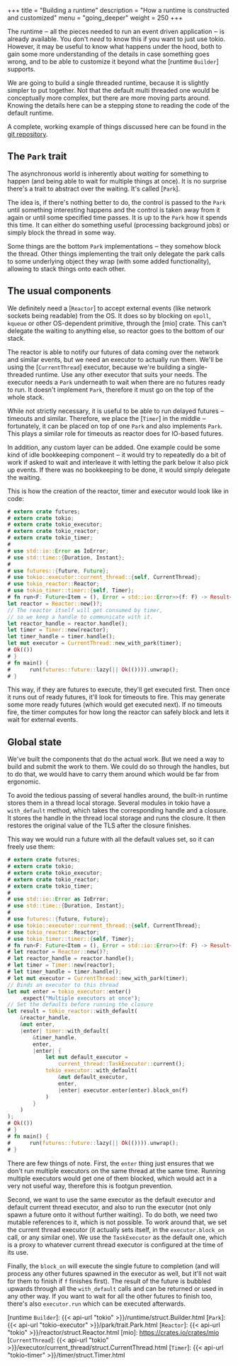 +++
title = "Building a runtime"
description = "How a runtime is constructed and customized"
menu = "going_deeper"
weight = 250
+++

The runtime ‒ all the pieces needed to run an event driven application ‒ is
already available. You don't *need* to know this if you want to just use tokio.
However, it may be useful to know what happens under the hood, both to gain some
more understanding of the details in case something goes wrong, and to be able
to customize it beyond what the [runtime `Builder`] supports.

We are going to build a single threaded runtime, because it is slightly simpler
to put together. Not that the default multi threaded one would be conceptually
more complex, but there are more moving parts around. Knowing the details here
can be a stepping stone to reading the code of the default runtime.

A complete, working example of things discussed here can be found in the
[git repository](https://github.com/tokio-rs/tokio/tree/master/examples/single-threaded.rs).

## The `Park` trait

The asynchronous world is inherently about *waiting* for something to happen
(and being able to wait for multiple things at once). It is no surprise there's
a trait to abstract over the waiting. It's called [`Park`].

The idea is, if there's nothing better to do, the control is passed to the
`Park` until something interesting happens and the control is taken away from it
again or until some specified time passes. It is up to the `Park` how it spends
this time. It can either do something useful (processing background jobs) or
simply block the thread in some way.

Some things are the bottom `Park` implementations ‒ they somehow block the
thread. Other things implementing the trait only delegate the park calls to some
underlying object they wrap (with some added functionality), allowing to stack
things onto each other.

## The usual components

We definitely need a [`Reactor`] to accept external events (like network sockets
being readable) from the OS. It does so by blocking on `epoll`, `kqueue` or
other OS-dependent primitive, through the [mio] crate. This can't delegate the
waiting to anything else, so reactor goes to the bottom of our stack.

The reactor is able to notify our futures of data coming over the network and
similar events, but we need an executor to actually run them. We'll be using the
[`CurrentThread`] executor, because we're building a single-threaded runtime.
Use any other executor that suits your needs. The executor needs a `Park`
underneath to wait when there are no futures ready to run. It doesn't implement
`Park`, therefore it must go on the top of the whole stack.

While not strictly necessary, it is useful to be able to run delayed futures ‒
timeouts and similar. Therefore, we place the [`Timer`] in the middle ‒
fortunately, it can be placed on top of one `Park` and also implements `Park`.
This plays a similar role for timeouts as reactor does for IO-based futures.

In addition, any custom layer can be added. One example could be some kind of
idle bookkeeping component ‒ it would try to repeatedly do a bit of work if
asked to wait and interleave it with letting the park below it also pick up
events. If there was no bookkeeping to be done, it would simply delegate the
waiting.

This is how the creation of the reactor, timer and executor would look like in
code:

```rust
# extern crate futures;
# extern crate tokio;
# extern crate tokio_executor;
# extern crate tokio_reactor;
# extern crate tokio_timer;
#
# use std::io::Error as IoError;
# use std::time::{Duration, Instant};
#
# use futures::{future, Future};
# use tokio::executor::current_thread::{self, CurrentThread};
# use tokio_reactor::Reactor;
# use tokio_timer::timer::{self, Timer};
# fn run<F: Future<Item = (), Error = std::io::Error>>(f: F) -> Result<(), std::io::Error> {
let reactor = Reactor::new()?;
// The reactor itself will get consumed by timer,
// so we keep a handle to communicate with it.
let reactor_handle = reactor.handle();
let timer = Timer::new(reactor);
let timer_handle = timer.handle();
let mut executor = CurrentThread::new_with_park(timer);
# Ok(())
# }
# fn main() {
#      run(futures::future::lazy(|| Ok(()))).unwrap();
# }
```

This way, if they are futures to execute, they'll get executed first. Then once
it runs out of ready futures, it'll look for timeouts to fire. This may generate
some more ready futures (which would get executed next). If no timeouts fire,
the timer computes for how long the reactor can safely block and lets it wait
for external events.

## Global state

We've built the components that do the actual work. But we need a way to build
and submit the work to them. We could do so through the handles, but to do that,
we would have to carry them around which would be far from ergonomic.

To avoid the tedious passing of several handles around, the built-in runtime
stores them in a thread local storage. Several modules in tokio have a
`with_default` method, which takes the corresponding handle and a closure. It
stores the handle in the thread local storage and runs the closure. It then
restores the original value of the TLS after the closure finishes.

This way we would run a future with all the default values set, so it can freely
use them:

```rust
# extern crate futures;
# extern crate tokio;
# extern crate tokio_executor;
# extern crate tokio_reactor;
# extern crate tokio_timer;
#
# use std::io::Error as IoError;
# use std::time::{Duration, Instant};
#
# use futures::{future, Future};
# use tokio::executor::current_thread::{self, CurrentThread};
# use tokio_reactor::Reactor;
# use tokio_timer::timer::{self, Timer};
# fn run<F: Future<Item = (), Error = std::io::Error>>(f: F) -> Result<(), std::io::Error> {
# let reactor = Reactor::new()?;
# let reactor_handle = reactor.handle();
# let timer = Timer::new(reactor);
# let timer_handle = timer.handle();
# let mut executor = CurrentThread::new_with_park(timer);
// Binds an executor to this thread
let mut enter = tokio_executor::enter()
    .expect("Multiple executors at once");
// Set the defaults before running the closure
let result = tokio_reactor::with_default(
    &reactor_handle,
    &mut enter,
    |enter| timer::with_default(
        &timer_handle,
        enter,
        |enter| {
            let mut default_executor =
                current_thread::TaskExecutor::current();
            tokio_executor::with_default(
                &mut default_executor,
                enter,
                |enter| executor.enter(enter).block_on(f)
            )
        }
    )
);
# Ok(())
# }
# fn main() {
#      run(futures::future::lazy(|| Ok(()))).unwrap();
# }
```

There are few things of note. First, the `enter` thing just ensures that we
don't run multiple executors on the same thread at the same time. Running
multiple executors would get one of them blocked, which would act in a very not
useful way, therefore this is footgun prevention.

Second, we want to use the same executor as the default executor and default
current thread executor, and also to run the executor (not only spawn a future
onto it without further waiting). To do both, we need two mutable references to
it, which is not possible. To work around that, we set the current thread
executor (it actually sets itself, in the `executor.block_on` call, or any
similar one). We use the `TaskExecutor` as the default one, which is a proxy to
whatever current thread executor is configured at the time of its use.

Finally, the `block_on` will execute the single future to completion (and will
process any other futures spawned in the executor as well, but it'll not wait
for them to finish if `f` finishes first). The result of the future is bubbled
upwards through all the `with_default` calls and can be returned or used in any
other way. If you want to wait for all the other futures to finish too, there's
also `executor.run` which can be executed afterwards.

[runtime `Builder`]: {{< api-url "tokio" >}}/runtime/struct.Builder.html
[`Park`]: {{< api-url "tokio-executor" >}}/park/trait.Park.html
[`Reactor`]: {{< api-url "tokio" >}}/reactor/struct.Reactor.html
[mio]: https://crates.io/crates/mio
[`CurrentThread`]: {{< api-url "tokio" >}}/executor/current_thread/struct.CurrentThread.html
[`Timer`]: {{< api-url "tokio-timer" >}}/timer/struct.Timer.html
